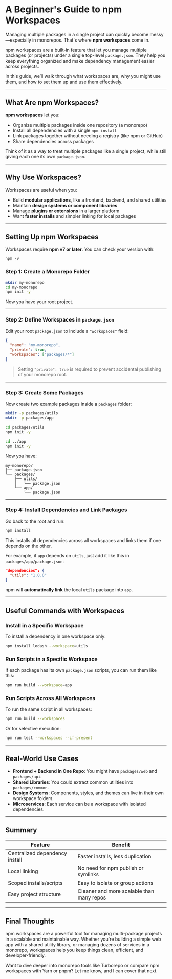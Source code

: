 # A Beginner's Guide to npm Workspaces

Managing multiple packages in a single project can quickly become messy—especially in monorepos. That's where **npm workspaces** come in.

npm workspaces are a built-in feature that let you manage multiple packages (or projects) under a single top-level `package.json`. They help you keep everything organized and make dependency management easier across projects.

In this guide, we’ll walk through what workspaces are, why you might use them, and how to set them up and use them effectively.

---

## What Are npm Workspaces?

**npm workspaces** let you:

* Organize multiple packages inside one repository (a monorepo)
* Install all dependencies with a single `npm install`
* Link packages together without needing a registry (like npm or GitHub)
* Share dependencies across packages

Think of it as a way to treat multiple packages like a single project, while still giving each one its own `package.json`.

---

## Why Use Workspaces?

Workspaces are useful when you:

* Build **modular applications**, like a frontend, backend, and shared utilities
* Maintain **design systems or component libraries**
* Manage **plugins or extensions** in a larger platform
* Want **faster installs** and simpler linking for local packages

---

## Setting Up npm Workspaces

Workspaces require **npm v7 or later**. You can check your version with:

```
npm -v
```

### Step 1: Create a Monorepo Folder

```bash
mkdir my-monorepo
cd my-monorepo
npm init -y
```

Now you have your root project.

---

### Step 2: Define Workspaces in `package.json`

Edit your root `package.json` to include a `"workspaces"` field:

```json
{
  "name": "my-monorepo",
  "private": true,
  "workspaces": ["packages/*"]
}
```

> Setting `"private": true` is required to prevent accidental publishing of your monorepo root.

---

### Step 3: Create Some Packages

Now create two example packages inside a `packages` folder:

```bash
mkdir -p packages/utils
mkdir -p packages/app

cd packages/utils
npm init -y

cd ../app
npm init -y
```

Now you have:

```
my-monorepo/
├── package.json
└── packages/
    ├── utils/
    │   └── package.json
    └── app/
        └── package.json
```

---

### Step 4: Install Dependencies and Link Packages

Go back to the root and run:

```bash
npm install
```

This installs all dependencies across all workspaces and links them if one depends on the other.

For example, if `app` depends on `utils`, just add it like this in `packages/app/package.json`:

```json
"dependencies": {
  "utils": "1.0.0"
}
```

npm will **automatically link** the local `utils` package into `app`.

---

## Useful Commands with Workspaces

### Install in a Specific Workspace

To install a dependency in one workspace only:

```bash
npm install lodash --workspace=utils
```

### Run Scripts in a Specific Workspace

If each package has its own `package.json` scripts, you can run them like this:

```bash
npm run build --workspace=app
```

### Run Scripts Across All Workspaces

To run the same script in all workspaces:

```bash
npm run build --workspaces
```

Or for selective execution:

```bash
npm run test --workspaces --if-present
```

---

## Real-World Use Cases

* **Frontend + Backend in One Repo**: You might have `packages/web` and `packages/api`.
* **Shared Libraries**: You could extract common utilities into `packages/common`.
* **Design Systems**: Components, styles, and themes can live in their own workspace folders.
* **Microservices**: Each service can be a workspace with isolated dependencies.

---

## Summary

| Feature                        | Benefit                                   |
| ------------------------------ | ----------------------------------------- |
| Centralized dependency install | Faster installs, less duplication         |
| Local linking                  | No need for npm publish or symlinks       |
| Scoped installs/scripts        | Easy to isolate or group actions          |
| Easy project structure         | Cleaner and more scalable than many repos |

---

## Final Thoughts

npm workspaces are a powerful tool for managing multi-package projects in a scalable and maintainable way. Whether you're building a simple web app with a shared utility library, or managing dozens of services in a monorepo, workspaces help you keep things clean, efficient, and developer-friendly.

Want to dive deeper into monorepo tools like Turborepo or compare npm workspaces with Yarn or pnpm? Let me know, and I can cover that next.
